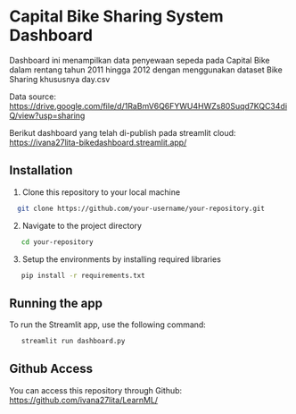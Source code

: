 # Capital Bike Sharing System Dashboard
Dashboard ini menampilkan data penyewaan sepeda pada Capital Bike dalam rentang tahun 2011 hingga 2012 dengan menggunakan dataset Bike Sharing khususnya day.csv

Data source: https://drive.google.com/file/d/1RaBmV6Q6FYWU4HWZs80Suqd7KQC34diQ/view?usp=sharing

Berikut dashboard yang telah di-publish pada streamlit cloud: https://ivana27lita-bikedashboard.streamlit.app/

## Installation
1. Clone this repository to your local machine
 ```bash
   git clone https://github.com/your-username/your-repository.git
 ```

2. Navigate to the project directory
 ```bash
    cd your-repository
 ```
3. Setup the environments by installing required libraries
 ```bash
    pip install -r requirements.txt
 ```

## Running the app
To run the Streamlit app, use the following command:
 ```bash
    streamlit run dashboard.py
 ```

## Github Access
You can access this repository through Github: https://github.com/ivana27lita/LearnML/
    
